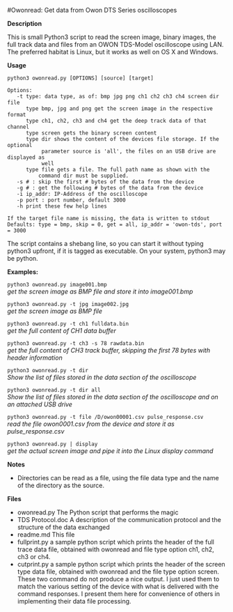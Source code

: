 
#Owonread: Get data from Owon DTS Series oscilloscopes

**Description**

This is small Python3 script to read the screen image, binary images, the 
full track data and files from an OWON TDS-Model oscilloscope using LAN. 
The preferred habitat is Linux, but it works as well on OS X and Windows.

**Usage**
```
python3 owonread.py [OPTIONS] [source] [target]

Options:
   -t type: data type, as of: bmp jpg png ch1 ch2 ch3 ch4 screen dir file
      type bmp, jpg and png get the screen image in the respective format
      type ch1, ch2, ch3 and ch4 get the deep track data of that channel
      type screen gets the binary screen content
      type dir shows the content of the devices file storage. If the optional 
           parameter source is 'all', the files on an USB drive are displayed as 
           well
      type file gets a file. The full path name as shown with the 
          command dir must be supplied. 
   -s # : skip the first # bytes of the data from the device
   -g # : get the following # bytes of the data from the device
   -i ip_addr: IP-Address of the oscilloscope
   -p port : port number, default 3000
   -h print these few help lines

If the target file name is missing, the data is written to stdout
Defaults: type = bmp, skip = 0, get = all, ip_addr = 'owon-tds', port = 3000
```
The script contains a shebang line, so you can start it without typing python3 upfront, if it is tagged as executable. On your system, python3 may be python. 


**Examples:**

`python3 owonread.py image001.bmp`<br>
    *get the screen image as BMP file and store it into image001.bmp*

`python3 owonread.py -t jpg image002.jpg`<br>
    *get the screen image as BMP file*

`python3 owonread.py -t ch1 fulldata.bin`<br>
    *get the full content of CH1 data buffer*

`python3 owonread.py -t ch3 -s 78 rawdata.bin`<br>
    *get the full content of CH3 track buffer, skipping the first 78 bytes with header information*
    
`python3 owonread.py -t dir`<br>
    *Show the list of files stored in the data section of the oscilloscope* 

`python3 owonread.py -t dir all`<br>
    *Show the list of files stored in the data section of the oscilloscope and on an attached USB drive* 

`python3 owonread.py -t file /D/owon00001.csv pulse_response.csv`<br>
    *read the file owon0001.csv from the device and store it as pulse_response.csv*

`python3 owonread.py | display`<br>
    *get the actual screen image and pipe it into the Linux display command*
            
**Notes**
 
- Directories can be read as a file, using the file data type and the name of the directory as the source.

**Files**
 
- owonread.py   The Python script that performs the magic
- TDS Protocol.doc  A description of the communication protocol and the structure of the data exchanged
- readme.md  This file
- fullprint.py  a sample python script which prints the header of the full trace data file, obtained with owonread and file type option  ch1, ch2, ch3 or ch4. 
- cutprint.py a sample python script which prints the header of the screen type data file, obtained with owonread and the file type option screen. These two command do not produce a nice output. I just used them to match the various setting of the device with what is delivered with the command responses. I present them here for convenience of others in implementing their data file processing.
